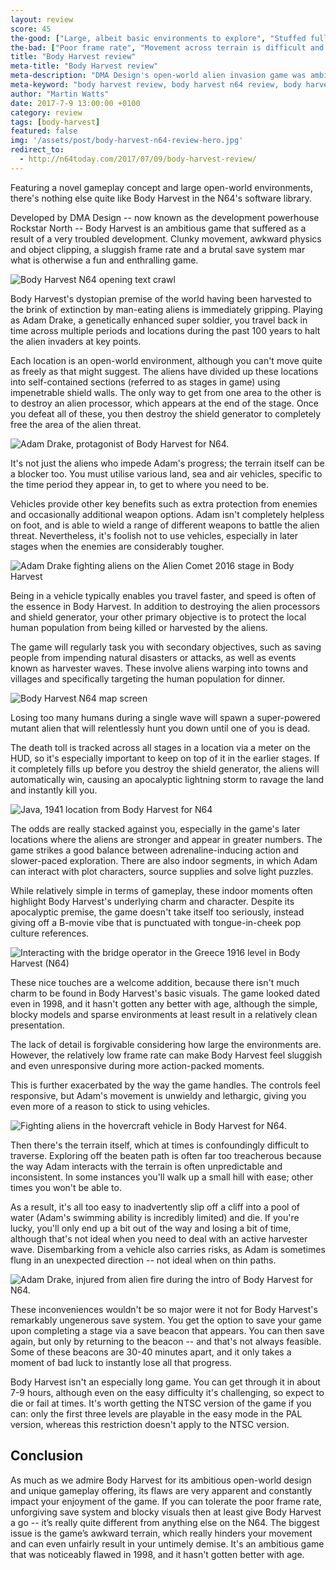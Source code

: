 ```yaml
---
layout: review
score: 45
the-good: ["Large, albeit basic environments to explore", "Stuffed full of pop culture references and parodies", "An interesting premise and unique gameplay design"]
the-bad: ["Poor frame rate", "Movement across terrain is difficult and unpredictable", "Harsh save system", "Very basic visuals (although due to the scope of the game)"]
title: "Body Harvest review"
meta-title: "Body Harvest review"
meta-description: "DMA Design's open-world alien invasion game was ambitious for its time, but how does it fare today? Check out our in-depth review"
meta-keyword: "body harvest review, body harvest n64 review, body harvest game review"
author: "Martin Watts"
date: 2017-7-9 13:00:00 +0100
category: review
tags: [body-harvest]
featured: false
img: '/assets/post/body-harvest-n64-review-hero.jpg'
redirect_to:
  - http://n64today.com/2017/07/09/body-harvest-review/
---
```


Featuring a novel gameplay concept and large open-world environments,  there's nothing else quite like Body Harvest in the N64's software library.

Developed by DMA Design -- now known as the development powerhouse Rockstar North -- Body Harvest is an ambitious game that suffered as a result of a very troubled development. Clunky movement, awkward physics and object clipping, a sluggish frame rate and a brutal save system mar what is otherwise a fun and enthralling game.

![Body Harvest N64 opening text crawl](/assets/images/games/body-harvest/body-harvest-n64-opening-crawl.jpg)

Body Harvest's dystopian premise of the world having been harvested to the brink of extinction by man-eating aliens is immediately gripping. Playing as Adam Drake, a genetically enhanced super soldier, you travel back in time across multiple periods and locations during the past 100 years to halt the alien invaders at key points.

Each location is an open-world environment, although you can't move quite as freely as that might suggest. The aliens have divided up these locations into self-contained sections (referred to as stages in game) using impenetrable shield walls. The only way to get from one area to the other is to destroy an alien processor, which appears at the end of the stage. Once you defeat all of these, you then destroy the shield generator to completely free the area of the alien threat.

![Adam Drake, protagonist of Body Harvest for N64.](/assets/images/games/body-harvest/body-harvest-n64-adam-drake-intro.jpg)

It's not just the aliens who impede Adam's progress; the terrain itself can be a blocker too. You must utilise various land, sea and air vehicles, specific to the time period they appear in, to get to where you need to be.

Vehicles provide other key benefits such as extra protection from enemies and occasionally additional weapon options. Adam isn't completely helpless on foot, and is able to wield a range of different weapons to battle the alien threat. Nevertheless, it's foolish not to use vehicles, especially in later stages when the enemies are considerably tougher.

![Adam Drake fighting aliens on the Alien Comet 2016 stage in Body Harvest](/assets/images/games/body-harvest/body-harvest-n64-fighting-aliens.jpg)

Being in a vehicle typically enables you travel faster, and speed is often of the essence in Body Harvest. In addition to destroying the alien processors and shield generator, your other primary objective is to protect the local human population from being killed or harvested by the aliens.

The game will regularly task you with secondary objectives, such as saving people from impending natural disasters or attacks, as well as events known as harvester waves. These involve aliens warping into towns and villages and specifically targeting the human population for dinner.

![Body Harvest N64 map screen](/assets/images/games/body-harvest/body-harvest-n64-map-screen.jpg)

Losing too many humans during a single wave will spawn a super-powered mutant alien that will relentlessly hunt you down until one of you is dead.

The death toll is tracked across all stages in a location via a meter on the HUD, so it's especially important to keep on top of it in the earlier stages. If it completely fills up before you destroy the shield generator, the aliens will automatically win, causing an apocalyptic lightning storm to ravage the land and instantly kill you.

![Java, 1941 location from Body Harvest for N64](/assets/images/games/body-harvest/body-harvest-n64-java-1941.jpg)

The odds are really stacked against you, especially in the game's later locations where the aliens are stronger and appear in greater numbers. The game strikes a good balance between adrenaline-inducing action and slower-paced exploration. There are also indoor segments, in which Adam can interact with plot characters, source supplies and solve light puzzles.

While relatively simple in terms of gameplay, these indoor moments often highlight Body Harvest's underlying charm and character. Despite its apocalyptic premise, the game doesn't take itself too seriously, instead giving off a B-movie vibe that is punctuated with tongue-in-cheek pop culture references.

![Interacting with the bridge operator in the Greece 1916 level in Body Harvest (N64)](/assets/images/games/body-harvest/body-harvest-n64-bridge-operator.jpg)

These nice touches are a welcome addition, because there isn't much charm to be found in Body Harvest's basic visuals. The game looked dated even in 1998, and it hasn't gotten any better with age, although the simple, blocky models and sparse environments at least result in a relatively clean presentation.

The lack of detail is forgivable considering how large the environments are. However, the relatively low frame rate can make Body Harvest feel sluggish and even unresponsive during more action-packed moments.

This is further exacerbated by the way the game handles. The controls feel responsive, but Adam's movement is unwieldy and lethargic, giving you even more of a reason to stick to using vehicles.

![Fighting aliens in the hovercraft vehicle in Body Harvest for N64.](/assets/images/games/body-harvest/body-harvest-n64-alien-comet-hovercraft.jpg)

Then there's the terrain itself, which at times is confoundingly difficult to traverse. Exploring off the beaten path is often far too treacherous because the way Adam interacts with the terrain is often unpredictable and inconsistent. In some instances you'll walk up a small hill with ease; other times you won't be able to.

As a result, it's all too easy to inadvertently slip off a cliff into a pool of water (Adam's swimming ability is incredibly limited) and die. If you're lucky, you'll only end up a bit out of the way and losing a bit of time, although that's not ideal when you need to deal with an active harvester wave. Disembarking from a vehicle also carries risks, as Adam is sometimes flung in an unexpected direction -- not ideal when on thin paths.

![Adam Drake, injured from alien fire during the intro of Body Harvest for N64.](/assets/images/games/body-harvest/body-harvest-n64-adam-drake-injured.jpg)

These inconveniences wouldn't be so major were it not for Body Harvest's remarkably ungenerous save system. You get the option to save your game upon completing a stage via a save beacon that appears. You can then save again, but only by returning to the beacon -- and that's not always feasible. Some of these beacons are 30-40 minutes apart, and it only takes a moment of bad luck to instantly lose all that progress.

Body Harvest isn't an especially long game. You can get through it in about 7-9 hours, although even on the easy difficulty it's challenging, so expect to die or fail at times. It's worth getting the NTSC version of the game if you can: only the first three levels are playable in the easy mode in the PAL version, whereas this restriction doesn't apply to the NTSC version.

## Conclusion ##

As much as we admire Body Harvest for its ambitious open-world design and unique gameplay offering, its flaws are very apparent and constantly impact your enjoyment of the game. If you can tolerate the poor frame rate, unforgiving save system and blocky visuals then at least give Body Harvest a go -- it’s really quite different from anything else on the N64. The biggest issue is the game’s awkward terrain, which really hinders your movement and can even unfairly result in your untimely demise. It's an ambitious game that was noticeably flawed in 1998, and it hasn't gotten better with age.
